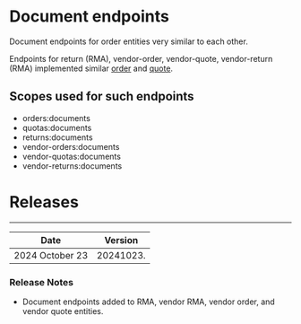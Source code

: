 # Document endpoints
Document endpoints for order entities very similar to each other.

Endpoints for return (RMA), vendor-order, vendor-quote, vendor-return (RMA) implemented similar [order](https://github.com/dkhardwarecom/docs/blob/main/partnerApi/orders/order-documents.md) and [quote](https://github.com/dkhardwarecom/docs/blob/main/partnerApi/orders/quote-documents.md).

## Scopes used for such endpoints

- orders:documents
- quotas:documents
- returns:documents
- vendor-orders:documents
- vendor-quotas:documents
- vendor-returns:documents

# Releases
-------------------------------
| Date | Version |
|--|--|
| 2024 October 23 | 20241023. |
### Release Notes
* Document endpoints added to RMA, vendor RMA, vendor order, and vendor quote entities.
